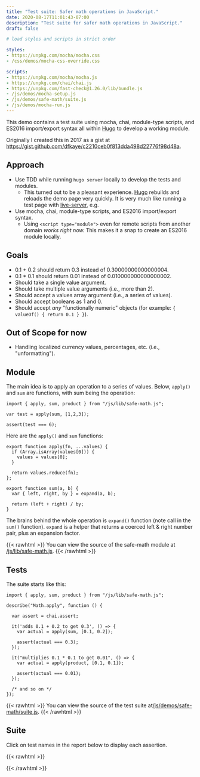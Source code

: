 ```yaml
---
title: "Test suite: Safer math operations in JavaScript."
date: 2020-08-17T11:01:43-07:00
description: "Test suite for safer math operations in JavaScript."
draft: false

# load styles and scripts in strict order

styles: 
- https://unpkg.com/mocha/mocha.css
- /css/demos/mocha-css-override.css

scripts: 
- https://unpkg.com/mocha/mocha.js
- https://unpkg.com/chai/chai.js
- https://unpkg.com/fast-check@1.26.0/lib/bundle.js
- /js/demos/mocha-setup.js
- /js/demos/safe-math/suite.js
- /js/demos/mocha-run.js
---
```


This demo contains a test suite using mocha, chai, module-type scripts, and ES2016 import/export syntax all within [Hugo](https://gohugo.io) to develop a working module.

Originally I created this in 2017 as a gist at https://gist.github.com/dfkaye/c2210ceb0f813dda498d22776f98d48a.

## Approach

- Use TDD while running `hugo server` locally to develop the tests and modules.
  - This turned out to be a pleasant experience. [Hugo](https://gohugo.io) rebuilds and reloads the demo page very quickly. It is very much like running a test page with [live-server](https://github.com/tapio/live-server), e.g.
- Use mocha, chai, module-type scripts, and ES2016 import/export syntax.
  - Using `<script type="module">` even for remote scripts from another domain *works right now.* This makes it a snap to create an ES2016 module locally.

## Goals
- 0.1 + 0.2 should return 0.3 instead of 0.30000000000000004.
- 0.1 * 0.1 should return 0.01 instead of 0.010000000000000002.
- Should take a single value argument.
- Should take multiple value arguments (i.e., more than 2).
- Should accept a values array argument (i.e., a series of values).
- Should accept booleans as 1 and 0.
- Should accept *any* "functionally numeric" objects (for example: `{ valueOf() { return 0.1 } }`).

## Out of Scope for now

- Handling localized currency values, percentages, etc. (i.e., "unformatting").

## Module 

The main idea is to apply an operation to a series of values. Below, `apply()` and `sum` are functions, with sum being the operation:

    import { apply, sum, product } from "/js/lib/safe-math.js";

    var test = apply(sum, [1,2,3]);

    assert(test === 6);

Here are the `apply()` and `sum` functions:

    export function apply(fn, ...values) {
      if (Array.isArray(values[0])) {
        values = values[0];
      }

      return values.reduce(fn);
    };

    export function sum(a, b) {
      var { left, right, by } = expand(a, b);

      return (left + right) / by;
    }

The brains behind the whole operation is `expand()` function (note call in the `sum()` function). `expand` is a helper that returns a coerced left & right number pair, plus an expansion factor.

{{< rawhtml >}}
You can view the source of the safe-math module at <a href="/js/lib/safe-math.js">/js/lib/safe-math.js</a>.
{{< /rawhtml >}}

## Tests

The suite starts like this:

    import { apply, sum, product } from "/js/lib/safe-math.js";

    describe("Math.apply", function () {

      var assert = chai.assert;

      it('adds 0.1 + 0.2 to get 0.3', () => {
        var actual = apply(sum, [0.1, 0.2]);

        assert(actual === 0.3);
      });

      it("multiplies 0.1 * 0.1 to get 0.01", () => {
        var actual = apply(product, [0.1, 0.1]);

        assert(actual === 0.01);
      });

      /* and so on */
    });

{{< rawhtml >}}
You can view the source of the test suite at<a href="/js/demos/safe-math/suite.js">/js/demos/safe-math/suite.js</a>.
{{< /rawhtml >}}

## Suite

Click on test names in the report below to display each assertion.

{{< rawhtml >}}
<div id="fixture"></div>
<div id="mocha"></div>
{{< /rawhtml >}}
